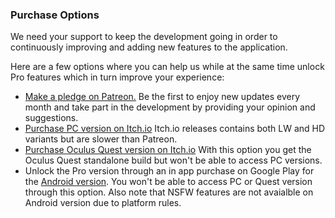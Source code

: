 ### Purchase Options

We need your support to keep the development going in order to continuously improving and adding new features to the application. 

Here are a few options where you can help us while at the same time unlock Pro features which in turn improve your experience: 

* [Make a pledge on Patreon.](https://www.patreon.com/dvvr/) Be the first to enjoy new updates every month and take part in the development by providing your opinion and suggestions. 
* [Purchase PC version on Itch.io](https://stormlab.itch.io/dvvr) Itch.io releases contains both LW and HD variants but are slower than Patreon.  
* [Purchase Oculus Quest version on Itch.io](https://stormlab.itch.io/dancexr-quest) With this option you get the Oculus Quest standalone build but won't be able to access PC versions. 
* Unlock the Pro version through an in app purchase on Google Play for the [Android version](https://play.google.com/store/apps/details?id=com.vrstormlab.dancexr). You won't be able to access PC or Quest version through this option. Also note that NSFW features are not avaialble on Android version due to platform rules. 
